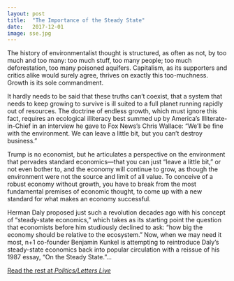 ```yaml
--- 
layout: post
title:  "The Importance of the Steady State"
date:   2017-12-01
image: sse.jpg
---
```


The history of environmentalist thought is structured, as often as not, by too
much and too many: too much stuff, too many people; too much deforestation, too
many poisoned aquifers. Capitalism, as its supporters and critics alike would
surely agree, thrives on exactly this too-muchness. Growth is its sole
commandment.

It hardly needs to be said that these truths can’t coexist, that a system that
needs to keep growing to survive is ill suited to a full planet running rapidly
out of resources. The doctrine of endless growth, which must ignore this fact,
requires an ecological illiteracy best summed up by America’s
Illiterate-in-Chief in an interview he gave to Fox News’s Chris Wallace: “We’ll
be fine with the environment. We can leave a little bit, but you can’t destroy
business.”

Trump is no economist, but he articulates a perspective on the environment that
pervades standard economics—that you can just “leave a little bit,” or not even
bother to, and the economy will continue to grow, as though the environment
were not the source and limit of all value. To conceive of a robust economy
without growth, you have to break from the most fundamental premises of
economic thought, to come up with a new standard for what makes an economy
successful.

Herman Daly proposed just such a revolution decades ago with his concept of
“steady-state economics,” which takes as its starting point the question that
economists before him studiously declined to ask: “how big the economy should
be relative to the ecosystem.” Now, when we may need it most, n+1 co-founder
Benjamin Kunkel is attempting to reintroduce Daly’s steady-state economics back
into popular circulation with a reissue of his 1987 essay, “On the Steady
State.”...

[Read the rest at *Politics/Letters Live*](http://politicsslashletters.live/reviews/importance-steady-state/)
